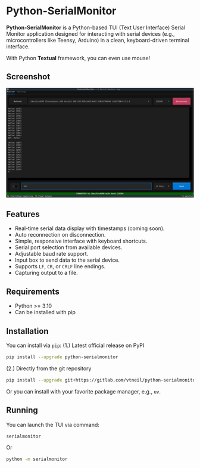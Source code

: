 # Python-SerialMonitor

**Python-SerialMonitor** is a Python-based TUI (Text User Interface) Serial Monitor application designed for interacting with serial devices (e.g., microcontrollers like Teensy, Arduino) in a clean, keyboard-driven terminal interface.

With Python **Textual** framework, you can even use mouse!

## Screenshot

![screenshot](docs/Screenshot_20250525_202637.png)

## Features

- Real-time serial data display with timestamps (coming soon).
- Auto reconnection on disconnection.
- Simple, responsive interface with keyboard shortcuts.
- Serial port selection from available devices.
- Adjustable baud rate support.
- Input box to send data to the serial device.
- Supports `LF`, `CR`, or `CRLF` line endings.
- Capturing output to a file.

## Requirements

- Python >= 3.10
- Can be installed with pip

## Installation

You can install via `pip`:
(1.) Latest official release on PyPI
```bash
pip install --upgrade python-serialmonitor
```
(2.) Directly from the git repository
```bash
pip install --upgrade git+https://gitlab.com/vtneil/python-serialmonitor.git
```
Or you can install with your favorite package manager, e.g., `uv`.

## Running

You can launch the TUI via command:

```bash
serialmonitor
```
Or
```bash
python -m serialmonitor
```